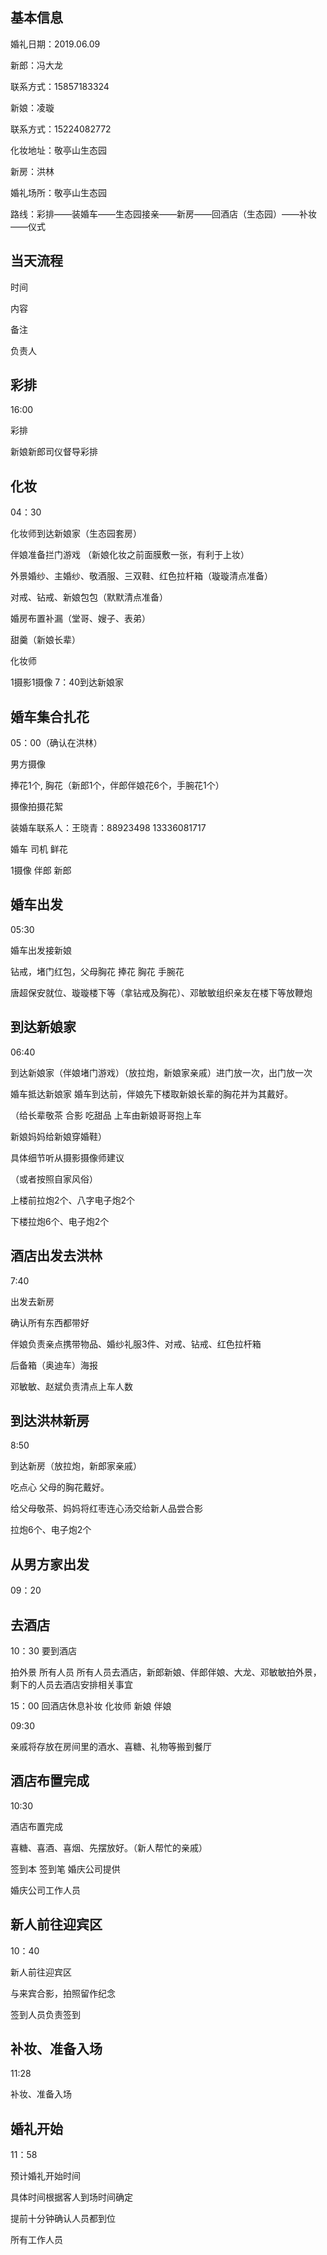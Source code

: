 ## 基本信息

婚礼日期：2019.06.09

新郎：冯大龙

联系方式：15857183324   

新娘：凌璇               

联系方式：15224082772

化妆地址：敬亭山生态园

新房：洪林

婚礼场所：敬亭山生态园

路线：彩排——装婚车——生态园接亲——新房——回酒店（生态园）——补妆——仪式


## 当天流程

时间

内容

备注

负责人

## 彩排

16:00

彩排

新娘新郎司仪督导彩排

## 化妆

04：30

化妆师到达新娘家（生态园套房）

伴娘准备拦门游戏 （新娘化妆之前面膜敷一张，有利于上妆）

外景婚纱、主婚纱、敬酒服、三双鞋、红色拉杆箱（璇璇清点准备）  

对戒、钻戒、新娘包包（默默清点准备）

婚房布置补漏（堂哥、嫂子、表弟）

甜羹（新娘长辈）

化妆师

1摄影1摄像 7：40到达新娘家

## 婚车集合扎花

05：00（确认在洪林）

男方摄像

捧花1个, 胸花（新郎1个，伴郎伴娘花6个，手腕花1个）

摄像拍摄花絮 

装婚车联系人：王晓青：88923498  13336081717

婚车 司机 鲜花

1摄像  伴郎 新郎

## 婚车出发

05:30

婚车出发接新娘

钻戒，堵门红包，父母胸花 捧花 胸花 手腕花

唐超保安就位、璇璇楼下等（拿钻戒及胸花）、邓敏敏组织亲友在楼下等放鞭炮


## 到达新娘家

06:40

到达新娘家（伴娘堵门游戏）（放拉炮，新娘家亲戚）进门放一次，出门放一次

婚车抵达新娘家 婚车到达前，伴娘先下楼取新娘长辈的胸花并为其戴好。

（给长辈敬茶  合影  吃甜品  上车由新娘哥哥抱上车

新娘妈妈给新娘穿婚鞋）  

具体细节听从摄影摄像师建议

（或者按照自家风俗）

上楼前拉炮2个、八字电子炮2个

下楼拉炮6个、电子炮2个

## 酒店出发去洪林

7:40

出发去新房

确认所有东西都带好

伴娘负责亲点携带物品、婚纱礼服3件、对戒、钻戒、红色拉杆箱

后备箱（奥迪车）海报

邓敏敏、赵斌负责清点上车人数

## 到达洪林新房

8:50

到达新房（放拉炮，新郎家亲戚）

吃点心  父母的胸花戴好。

给父母敬茶、妈妈将红枣连心汤交给新人品尝合影

拉炮6个、电子炮2个


## 从男方家出发

09：20

## 去酒店


10：30 要到酒店





拍外景
所有人员
所有人员去酒店，新郎新娘、伴郎伴娘、大龙、邓敏敏拍外景，剩下的人员去酒店安排相关事宜

 15：00
回酒店休息补妆
化妆师  新娘 伴娘





09:30

亲戚将存放在房间里的酒水、喜糖、礼物等搬到餐厅




## 酒店布置完成

10:30


酒店布置完成

喜糖、喜酒、喜烟、先摆放好。（新人帮忙的亲戚）

签到本 签到笔 婚庆公司提供

婚庆公司工作人员





## 新人前往迎宾区

10：40

新人前往迎宾区

与来宾合影，拍照留作纪念

签到人员负责签到

## 补妆、准备入场

11:28

补妆、准备入场


## 婚礼开始

11：58

预计婚礼开始时间

具体时间根据客人到场时间确定

提前十分钟确认人员都到位

所有工作人员




